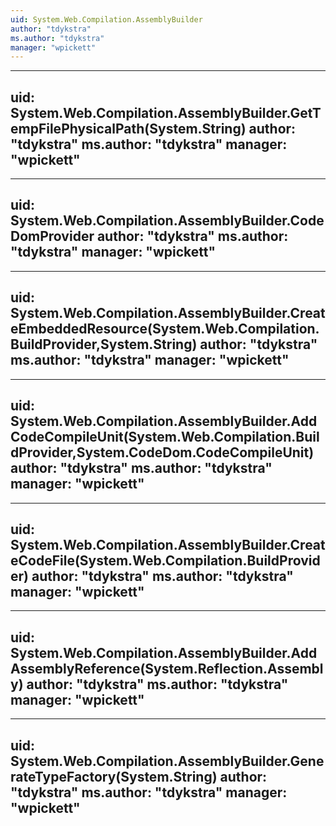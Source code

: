 ```yaml
---
uid: System.Web.Compilation.AssemblyBuilder
author: "tdykstra"
ms.author: "tdykstra"
manager: "wpickett"
---
```


---
uid: System.Web.Compilation.AssemblyBuilder.GetTempFilePhysicalPath(System.String)
author: "tdykstra"
ms.author: "tdykstra"
manager: "wpickett"
---

---
uid: System.Web.Compilation.AssemblyBuilder.CodeDomProvider
author: "tdykstra"
ms.author: "tdykstra"
manager: "wpickett"
---

---
uid: System.Web.Compilation.AssemblyBuilder.CreateEmbeddedResource(System.Web.Compilation.BuildProvider,System.String)
author: "tdykstra"
ms.author: "tdykstra"
manager: "wpickett"
---

---
uid: System.Web.Compilation.AssemblyBuilder.AddCodeCompileUnit(System.Web.Compilation.BuildProvider,System.CodeDom.CodeCompileUnit)
author: "tdykstra"
ms.author: "tdykstra"
manager: "wpickett"
---

---
uid: System.Web.Compilation.AssemblyBuilder.CreateCodeFile(System.Web.Compilation.BuildProvider)
author: "tdykstra"
ms.author: "tdykstra"
manager: "wpickett"
---

---
uid: System.Web.Compilation.AssemblyBuilder.AddAssemblyReference(System.Reflection.Assembly)
author: "tdykstra"
ms.author: "tdykstra"
manager: "wpickett"
---

---
uid: System.Web.Compilation.AssemblyBuilder.GenerateTypeFactory(System.String)
author: "tdykstra"
ms.author: "tdykstra"
manager: "wpickett"
---
